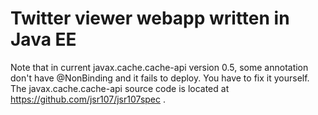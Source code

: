 Twitter viewer webapp written in Java EE
====================

Note that in current javax.cache.cache-api version 0.5, some annotation don't have @NonBinding and it fails to deploy. You have to fix it yourself. The javax.cache.cache-api source code is located at https://github.com/jsr107/jsr107spec .